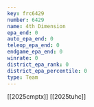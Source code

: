 ```yaml
---
key: frc6429
number: 6429
name: 4th Dimension
epa_end: 0
auto_epa_end: 0
teleop_epa_end: 0
endgame_epa_end: 0
winrate: 0
district_epa_rank: 0
district_epa_percentile: 0
type: Team
---
```

[[2025cmptx]]
[[2025tuhc]]

